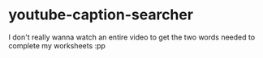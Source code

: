 # youtube-caption-searcher
I don't really wanna watch an entire video to get the two words needed to complete my worksheets :pp

